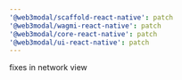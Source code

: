 ```yaml
---
'@web3modal/scaffold-react-native': patch
'@web3modal/wagmi-react-native': patch
'@web3modal/core-react-native': patch
'@web3modal/ui-react-native': patch
---
```


fixes in network view
